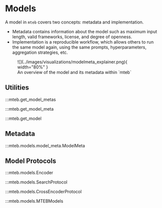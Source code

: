 # Models

A model in `mteb` covers two concepts: metadata and implementation.
- Metadata contains information about the model such as maximum input
length, valid frameworks, license, and degree of openness.
- Implementation is a reproducible workflow, which allows others to run the same model again, using the same prompts, hyperparameters, aggregation strategies, etc.

<figure markdown="span">
    ![](../images/visualizations/modelmeta_explainer.png){ width="80%" }
    <figcaption>An overview of the model and its metadata within `mteb`</figcaption>
</figure>


## Utilities

:::mteb.get_model_metas

:::mteb.get_model_meta

:::mteb.get_model


## Metadata

:::mteb.models.model_meta.ModelMeta

## Model Protocols

:::mteb.models.Encoder

:::mteb.models.SearchProtocol

:::mteb.models.CrossEncoderProtocol

:::mteb.models.MTEBModels